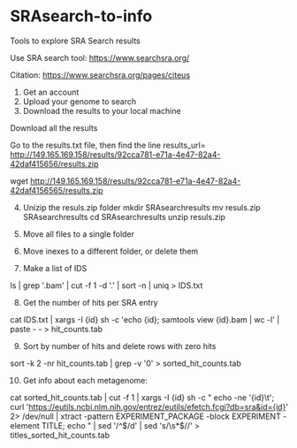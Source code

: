 # SRAsearch-to-info
Tools to explore SRA Search results

Use SRA search tool: https://www.searchsra.org/

Citation: https://www.searchsra.org/pages/citeus

1. Get an account
2. Upload your genome to search
3. Download the results to your local machine

Download all the results

Go to the results.txt file, then find the line results_url= http://149.165.169.158/results/92cca781-e71a-4e47-82a4-42daf415656/results.zip

wget http://149.165.169.158/results/92cca781-e71a-4e47-82a4-42daf4156565/results.zip

4. Unizip the resuls.zip folder
mkdir SRAsearchresults
mv resuls.zip SRAsearchresults
cd SRAsearchresults
unzip resuls.zip

5. Move all files to a single folder

6. Move inexes to a different folder, or delete them

7. Make a list of IDS 

ls | grep '.bam' | cut -f 1 -d '.' | sort -n | uniq > IDS.txt

8. Get the number of hits per SRA entry

cat IDS.txt | xargs -I {id} sh -c 'echo {id}; samtools view {id}.bam | wc -l' | paste - - > hit_counts.tab

9. Sort by number of hits and delete rows with zero hits

sort -k 2 -nr hit_counts.tab | grep -v '0' > sorted_hit_counts.tab

10. Get info about each metagenome:

cat sorted_hit_counts.tab | cut -f 1  | xargs -I {id} sh -c " echo -ne '{id}\t'; curl 'https://eutils.ncbi.nlm.nih.gov/entrez/eutils/efetch.fcgi?db=sra&id={id}' 2> /dev/null | xtract -pattern EXPERIMENT_PACKAGE -block EXPERIMENT -element TITLE; echo " | sed '/^$/d' | sed 's/\s*$//' > titles_sorted_hit_counts.tab





